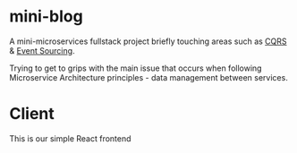 # mini-blog

A mini-microservices fullstack project briefly touching areas such as [CQRS](https://martinfowler.com/bliki/CQRS.html) & [Event Sourcing](https://martinfowler.com/eaaDev/EventSourcing.html).

Trying to get to grips with the main issue that occurs when following Microservice Architecture principles - data management between services.

# Client

This is our simple React frontend
